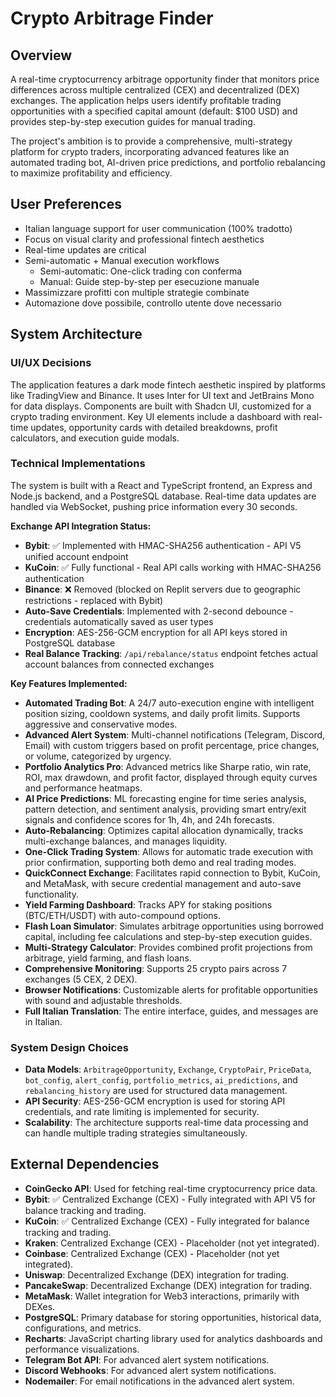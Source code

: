 # Crypto Arbitrage Finder

## Overview
A real-time cryptocurrency arbitrage opportunity finder that monitors price differences across multiple centralized (CEX) and decentralized (DEX) exchanges. The application helps users identify profitable trading opportunities with a specified capital amount (default: $100 USD) and provides step-by-step execution guides for manual trading.

The project's ambition is to provide a comprehensive, multi-strategy platform for crypto traders, incorporating advanced features like an automated trading bot, AI-driven price predictions, and portfolio rebalancing to maximize profitability and efficiency.

## User Preferences
- Italian language support for user communication (100% tradotto)
- Focus on visual clarity and professional fintech aesthetics
- Real-time updates are critical
- Semi-automatic + Manual execution workflows
  - Semi-automatic: One-click trading con conferma
  - Manual: Guide step-by-step per esecuzione manuale
- Massimizzare profitti con multiple strategie combinate
- Automazione dove possibile, controllo utente dove necessario

## System Architecture

### UI/UX Decisions
The application features a dark mode fintech aesthetic inspired by platforms like TradingView and Binance. It uses Inter for UI text and JetBrains Mono for data displays. Components are built with Shadcn UI, customized for a crypto trading environment. Key UI elements include a dashboard with real-time updates, opportunity cards with detailed breakdowns, profit calculators, and execution guide modals.

### Technical Implementations
The system is built with a React and TypeScript frontend, an Express and Node.js backend, and a PostgreSQL database. Real-time data updates are handled via WebSocket, pushing price information every 30 seconds.

**Exchange API Integration Status:**
-   **Bybit**: ✅ Implemented with HMAC-SHA256 authentication - API V5 unified account endpoint
-   **KuCoin**: ✅ Fully functional - Real API calls working with HMAC-SHA256 authentication
-   **Binance**: ❌ Removed (blocked on Replit servers due to geographic restrictions - replaced with Bybit)
-   **Auto-Save Credentials**: Implemented with 2-second debounce - credentials automatically saved as user types
-   **Encryption**: AES-256-GCM encryption for all API keys stored in PostgreSQL database
-   **Real Balance Tracking**: `/api/rebalance/status` endpoint fetches actual account balances from connected exchanges

**Key Features Implemented:**
-   **Automated Trading Bot**: A 24/7 auto-execution engine with intelligent position sizing, cooldown systems, and daily profit limits. Supports aggressive and conservative modes.
-   **Advanced Alert System**: Multi-channel notifications (Telegram, Discord, Email) with custom triggers based on profit percentage, price changes, or volume, categorized by urgency.
-   **Portfolio Analytics Pro**: Advanced metrics like Sharpe ratio, win rate, ROI, max drawdown, and profit factor, displayed through equity curves and performance heatmaps.
-   **AI Price Predictions**: ML forecasting engine for time series analysis, pattern detection, and sentiment analysis, providing smart entry/exit signals and confidence scores for 1h, 4h, and 24h forecasts.
-   **Auto-Rebalancing**: Optimizes capital allocation dynamically, tracks multi-exchange balances, and manages liquidity.
-   **One-Click Trading System**: Allows for automatic trade execution with prior confirmation, supporting both demo and real trading modes.
-   **QuickConnect Exchange**: Facilitates rapid connection to Bybit, KuCoin, and MetaMask, with secure credential management and auto-save functionality.
-   **Yield Farming Dashboard**: Tracks APY for staking positions (BTC/ETH/USDT) with auto-compound options.
-   **Flash Loan Simulator**: Simulates arbitrage opportunities using borrowed capital, including fee calculations and step-by-step execution guides.
-   **Multi-Strategy Calculator**: Provides combined profit projections from arbitrage, yield farming, and flash loans.
-   **Comprehensive Monitoring**: Supports 25 crypto pairs across 7 exchanges (5 CEX, 2 DEX).
-   **Browser Notifications**: Customizable alerts for profitable opportunities with sound and adjustable thresholds.
-   **Full Italian Translation**: The entire interface, guides, and messages are in Italian.

### System Design Choices
-   **Data Models**: `ArbitrageOpportunity`, `Exchange`, `CryptoPair`, `PriceData`, `bot_config`, `alert_config`, `portfolio_metrics`, `ai_predictions`, and `rebalancing_history` are used for structured data management.
-   **API Security**: AES-256-GCM encryption is used for storing API credentials, and rate limiting is implemented for security.
-   **Scalability**: The architecture supports real-time data processing and can handle multiple trading strategies simultaneously.

## External Dependencies
-   **CoinGecko API**: Used for fetching real-time cryptocurrency price data.
-   **Bybit**: ✅ Centralized Exchange (CEX) - Fully integrated with API V5 for balance tracking and trading.
-   **KuCoin**: ✅ Centralized Exchange (CEX) - Fully integrated for balance tracking and trading.
-   **Kraken**: Centralized Exchange (CEX) - Placeholder (not yet integrated).
-   **Coinbase**: Centralized Exchange (CEX) - Placeholder (not yet integrated).
-   **Uniswap**: Decentralized Exchange (DEX) integration for trading.
-   **PancakeSwap**: Decentralized Exchange (DEX) integration for trading.
-   **MetaMask**: Wallet integration for Web3 interactions, primarily with DEXes.
-   **PostgreSQL**: Primary database for storing opportunities, historical data, configurations, and metrics.
-   **Recharts**: JavaScript charting library used for analytics dashboards and performance visualizations.
-   **Telegram Bot API**: For advanced alert system notifications.
-   **Discord Webhooks**: For advanced alert system notifications.
-   **Nodemailer**: For email notifications in the advanced alert system.